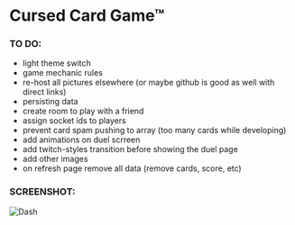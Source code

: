# Cursed Card Game™

### TO DO:

- light theme switch
- game mechanic rules
- re-host all pictures elsewhere (or maybe github is good as well with direct links)
- persisting data
- create room to play with a friend
- assign socket ids to players
- prevent card spam pushing to array (too many cards while developing)
- add animations on duel scrreen
- add twitch-styles transition before showing the duel page
- add other images
- on refresh page remove all data (remove cards, score, etc)

### SCREENSHOT:

![Dash](https://github.com/PG-8/card-game/blob/master/src/media/screenshots/dash%20jan%202022.png)
